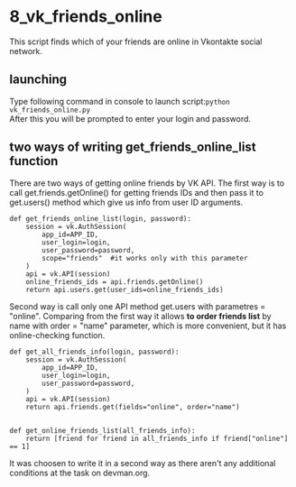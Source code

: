 # 8_vk_friends_online
This script finds which of your friends are online in Vkontakte social network.
## launching
Type following command in console to launch script:`python vk_friends_online.py`  
After this you will be prompted to enter your login and password.
## two ways of writing get_friends_online_list function
There are two ways of getting online friends by VK API. The first way is to call get.friends.getOnline() for getting friends IDs and then pass it to get.users() method which give us info from user ID arguments.    

    def get_friends_online_list(login, password):
        session = vk.AuthSession(
            app_id=APP_ID,
            user_login=login,
            user_password=password,
            scope="friends"  #it works only with this parameter
        )
        api = vk.API(session)
        online_friends_ids = api.friends.getOnline()
        return api.users.get(user_ids=online_friends_ids) 

Second way is call only one API method get.users with parametres = "online". Comparing from the first way it allows **to order friends list** by name with order = "name" parameter, which is more convenient, but it has online-checking function.

    def get_all_friends_info(login, password):
        session = vk.AuthSession(
            app_id=APP_ID,
            user_login=login,
            user_password=password,
        )
        api = vk.API(session)
        return api.friends.get(fields="online", order="name")
    
    
    def get_online_friends_list(all_friends_info):
        return [friend for friend in all_friends_info if friend["online"] == 1]
   
It was choosen to write it in a second way as there aren't any additional conditions at the task on devman.org.
